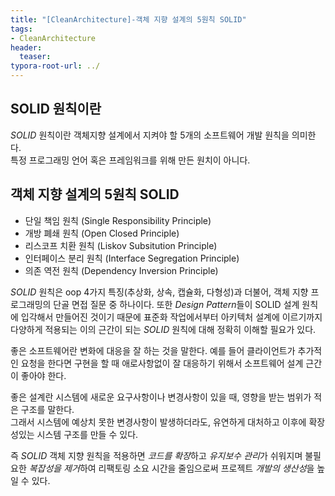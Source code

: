 ```yaml
---
title: "[CleanArchitecture]-객체 지향 설계의 5원칙 SOLID"
tags: 
- CleanArchitecture
header: 
  teaser: 
typora-root-url: ../
---
```

## SOLID 원칙이란
*SOLID* 원칙이란 객체지향 설계에서 지켜야 할 5개의 소프트웨어 개발 원칙을 의미한다.   
특정 프로그래밍 언어 혹은 프레임워크를 위해 만든 원치이 아니다.


## 객체 지향 설계의 5원칙 SOLID
- 단일 책임 원칙 (Single Responsibility Principle)
- 개방 폐쇄 원칙 (Open Closed Principle)
- 리스코프 치환 원칙 (Liskov Subsitution Principle)
- 인터페이스 분리 원칙 (Interface Segregation Principle)
- 의존 역전 원칙 (Dependency Inversion Principle)


*SOLID* 원칙은 oop 4가지 특징(추상화, 상속, 캡슐화, 다형성)과 더불어, 객체 지향 프로그래밍의 단골 면접 질문 중 하나이다. 또한 *Design Pattern*들이 SOLID 설계 원칙에 입각해서 만들어진 것이기 때문에 표준화 작업에서부터 아키텍처 설계에 이르기까지 다양하게 적용되는 이의 근간이 되는 *SOLID* 원칙에 대해 정확히 이해할 필요가 있다.  
  
    
좋은 소프트웨어란 변화에 대응을 잘 하는 것을 말한다. 예를 들어 클라이언트가 추가적인 요청을 한다면 구현을 할 때 애로사항없이 잘 대응하기 위해서 소프트웨어 설계 근간이 좋아야 한다.  

  
좋은 설계란 시스템에 새로운 요구사항이나 변경사항이 있을 때, 영향을 받는 범위가 적은 구조를 말한다.  
그래서 시스템에 예상치 못한 변경사항이 발생하더라도, 유연하게 대처하고 이후에 확장성있는 시스템 구조를 만들 수 있다.  
  
  
즉 *SOLID* 객체 지향 원칙을 적용하면 *코드를 확장*하고 *유지보수 관리*가 쉬워지며 불필요한 *복잡성을 제거*하여 리팩토링 소요 시간을 줄임으로써 프로젝트 *개발의 생산성*을 높일 수 있다.

